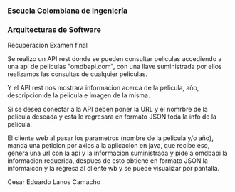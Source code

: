 ### Escuela Colombiana de Ingeniería

### Arquitecturas de Software

Recuperacion Examen final


Se realizo un API rest donde se pueden consultar peliculas accediendo a una api de peliculas "omdbapi.com", con una llave suministrada por ellos realizamos las consultas de cualquier peliculas. 

Y el API rest nos mostrara informacion acerca de la pelicula, año, descripcion de la pelicula e imagen de la misma.

Si se desea conectar a la API deben poner la URL  y el nomrbre de la pelicula deseada y esta le regresara en formato JSON toda la info de la pelicula.


El cliente web al pasar los parametros (nombre de la pelicula y/o año), manda una peticion por axios a la aplicacion en java, que recibe eso, genera una url con la api y la informacion suministrada y pide a omdbapi la informacion requerida, despues de esto obtiene en formato JSON la informaicon y la regresa al cliente wb y se puede visualizar por pantalla.



Cesar Eduardo Lanos Camacho
